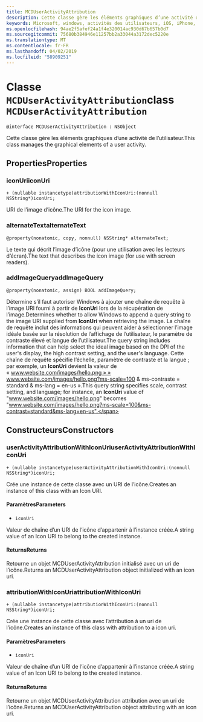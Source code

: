 ```yaml
---
title: MCDUserActivityAttribution
description: Cette classe gère les éléments graphiques d’une activité de l’utilisateur.
keywords: Microsoft, windows, activités des utilisateurs, iOS, iPhone, objectiveC, les appareils, Project Rome connectés
ms.openlocfilehash: 94ae2f5afef24a1f4e320014ac930d67b657b0d7
ms.sourcegitcommit: 75680b384946e11257bb2a33044a3172dec5220e
ms.translationtype: MT
ms.contentlocale: fr-FR
ms.lasthandoff: 04/02/2019
ms.locfileid: "58909251"
---
```

# <a name="class-mcduseractivityattribution"></a><span data-ttu-id="0739b-104">Classe `MCDUserActivityAttribution`</span><span class="sxs-lookup"><span data-stu-id="0739b-104">class `MCDUserActivityAttribution`</span></span>

```
@interface MCDUserActivityAttribution : NSObject
```

<span data-ttu-id="0739b-105">Cette classe gère les éléments graphiques d’une activité de l’utilisateur.</span><span class="sxs-lookup"><span data-stu-id="0739b-105">This class manages the graphical elements of a user activity.</span></span>

## <a name="properties"></a><span data-ttu-id="0739b-106">Properties</span><span class="sxs-lookup"><span data-stu-id="0739b-106">Properties</span></span>

### <a name="iconuri"></a><span data-ttu-id="0739b-107">iconUri</span><span class="sxs-lookup"><span data-stu-id="0739b-107">iconUri</span></span>
`+ (nullable instancetype)attributionWithIconUri:(nonnull NSString*)iconUri;`

<span data-ttu-id="0739b-108">URI de l’image d’icône.</span><span class="sxs-lookup"><span data-stu-id="0739b-108">The URI for the icon image.</span></span>

### <a name="alternatetext"></a><span data-ttu-id="0739b-109">alternateText</span><span class="sxs-lookup"><span data-stu-id="0739b-109">alternateText</span></span>
`@property(nonatomic, copy, nonnull) NSString* alternateText;`

<span data-ttu-id="0739b-110">Le texte qui décrit l’image d’icône (pour une utilisation avec les lecteurs d’écran).</span><span class="sxs-lookup"><span data-stu-id="0739b-110">The text that describes the icon image (for use with screen readers).</span></span>

### <a name="addimagequery"></a><span data-ttu-id="0739b-111">addImageQuery</span><span class="sxs-lookup"><span data-stu-id="0739b-111">addImageQuery</span></span>
`@property(nonatomic, assign) BOOL addImageQuery;`

<span data-ttu-id="0739b-112">Détermine s’il faut autoriser Windows à ajouter une chaîne de requête à l’image URI fourni à partir de **IconUri** lors de la récupération de l’image.</span><span class="sxs-lookup"><span data-stu-id="0739b-112">Determines whether to allow Windows to append a query string to the image URI supplied from **IconUri** when retrieving the image.</span></span> <span data-ttu-id="0739b-113">La chaîne de requête inclut des informations qui peuvent aider à sélectionner l’image idéale basée sur la résolution de l’affichage de l’utilisateur, le paramètre de contraste élevé et langue de l’utilisateur.</span><span class="sxs-lookup"><span data-stu-id="0739b-113">The query string includes information that can help select the ideal image based on the DPI of the user's display, the high contrast setting, and the user's language.</span></span> <span data-ttu-id="0739b-114">Cette chaîne de requête spécifie l’échelle, paramètre de contraste et la langue ; par exemple, un **IconUri** devient la valeur de « www.website.com/images/hello.png » » www.website.com/images/hello.png?ms-scale=100 & ms-contraste = standard & ms-lang = en-us ».</span><span class="sxs-lookup"><span data-stu-id="0739b-114">This query string specifies scale, contrast setting, and language; for instance, an **IconUri** value of "www.website.com/images/hello.png" becomes "www.website.com/images/hello.png?ms-scale=100&ms-contrast=standard&ms-lang=en-us".</span></span>

## <a name="constructors"></a><span data-ttu-id="0739b-115">Constructeurs</span><span class="sxs-lookup"><span data-stu-id="0739b-115">Constructors</span></span>

### <a name="useractivityattributionwithiconuri"></a><span data-ttu-id="0739b-116">userActivityAttributionWithIconUri</span><span class="sxs-lookup"><span data-stu-id="0739b-116">userActivityAttributionWithIconUri</span></span>
`+ (nullable instancetype)userActivityAttributionWithIconUri:(nonnull NSString*)iconUri;`

<span data-ttu-id="0739b-117">Crée une instance de cette classe avec un URI de l’icône.</span><span class="sxs-lookup"><span data-stu-id="0739b-117">Creates an instance of this class with an Icon URI.</span></span>

#### <a name="parameters"></a><span data-ttu-id="0739b-118">Paramètres</span><span class="sxs-lookup"><span data-stu-id="0739b-118">Parameters</span></span>
* `iconUri` 

<span data-ttu-id="0739b-119">Valeur de chaîne d’un URI de l’icône d’appartenir à l’instance créée.</span><span class="sxs-lookup"><span data-stu-id="0739b-119">A string value of an Icon URI to belong to the created instance.</span></span>

#### <a name="returns"></a><span data-ttu-id="0739b-120">Returns</span><span class="sxs-lookup"><span data-stu-id="0739b-120">Returns</span></span>
<span data-ttu-id="0739b-121">Retourne un objet MCDUserActivityAttribution initialisé avec un uri de l’icône.</span><span class="sxs-lookup"><span data-stu-id="0739b-121">Returns an MCDUserActivityAttribution object initialized with an icon uri.</span></span>

### <a name="attributionwithiconuri"></a><span data-ttu-id="0739b-122">attributionWithIconUri</span><span class="sxs-lookup"><span data-stu-id="0739b-122">attributionWithIconUri</span></span>
`+ (nullable instancetype)attributionWithIconUri:(nonnull NSString*)iconUri;`

<span data-ttu-id="0739b-123">Crée une instance de cette classe avec l’attribution à un uri de l’icône.</span><span class="sxs-lookup"><span data-stu-id="0739b-123">Creates an instance of this class with attribution to a icon uri.</span></span>

#### <a name="parameters"></a><span data-ttu-id="0739b-124">Paramètres</span><span class="sxs-lookup"><span data-stu-id="0739b-124">Parameters</span></span>
* `iconUri` 

<span data-ttu-id="0739b-125">Valeur de chaîne d’un URI de l’icône d’appartenir à l’instance créée.</span><span class="sxs-lookup"><span data-stu-id="0739b-125">A string value of an Icon URI to belong to the created instance.</span></span>

#### <a name="returns"></a><span data-ttu-id="0739b-126">Returns</span><span class="sxs-lookup"><span data-stu-id="0739b-126">Returns</span></span>
<span data-ttu-id="0739b-127">Retourne un objet MCDUserActivityAttribution attribution avec un uri de l’icône.</span><span class="sxs-lookup"><span data-stu-id="0739b-127">Returns an MCDUserActivityAttribution object attributing with an icon uri.</span></span>